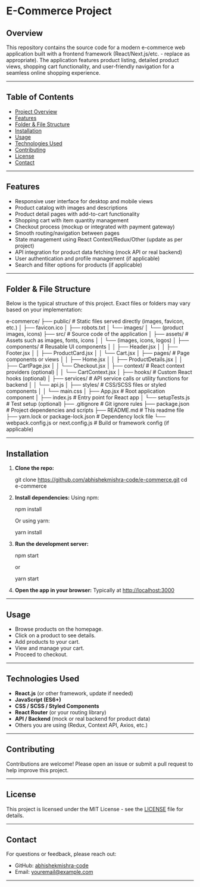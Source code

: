 # E-Commerce Project

## Overview

This repository contains the source code for a modern e-commerce web application built with a frontend framework (React/Next.js/etc. - replace as appropriate). The application features product listing, detailed product views, shopping cart functionality, and user-friendly navigation for a seamless online shopping experience.

---

## Table of Contents

- [Project Overview](#overview)
- [Features](#features)
- [Folder & File Structure](#folder--file-structure)
- [Installation](#installation)
- [Usage](#usage)
- [Technologies Used](#technologies-used)
- [Contributing](#contributing)
- [License](#license)
- [Contact](#contact)

---

## Features

- Responsive user interface for desktop and mobile views
- Product catalog with images and descriptions
- Product detail pages with add-to-cart functionality
- Shopping cart with item quantity management
- Checkout process (mockup or integrated with payment gateway)
- Smooth routing/navigation between pages
- State management using React Context/Redux/Other (update as per project)
- API integration for product data fetching (mock API or real backend)
- User authentication and profile management (if applicable)
- Search and filter options for products (if applicable)

---

## Folder & File Structure

Below is the typical structure of this project. Exact files or folders may vary based on your implementation:


e-commerce/
├── public/                         # Static files served directly (images, favicon, etc.)
│   ├── favicon.ico
│   ├── robots.txt
│   └── images/
│       └── (product images, icons)
├── src/                            # Source code of the application
│   ├── assets/                     # Assets such as images, fonts, icons
│   │   └── (images, icons, logos)
│   ├── components/                 # Reusable UI components
│   │   ├── Header.jsx
│   │   ├── Footer.jsx
│   │   ├── ProductCard.jsx
│   │   └── Cart.jsx
│   ├── pages/                      # Page components or views
│   │   ├── Home.jsx
│   │   ├── ProductDetails.jsx
│   │   ├── CartPage.jsx
│   │   └── Checkout.jsx
│   ├── context/                    # React context providers (optional)
│   │   └── CartContext.jsx
│   ├── hooks/                      # Custom React hooks (optional)
│   ├── services/                   # API service calls or utility functions for backend
│   │   └── api.js
│   ├── styles/                     # CSS/SCSS files or styled components
│   │   └── main.css
│   ├── App.jsx                    # Root application component
│   ├── index.js                   # Entry point for React app
│   └── setupTests.js              # Test setup (optional)
├── .gitignore                     # Git ignore rules
├── package.json                   # Project dependencies and scripts
├── README.md                      # This readme file
├── yarn.lock or package-lock.json # Dependency lock file
└── webpack.config.js or next.config.js # Build or framework config (if applicable)


---

## Installation

1. **Clone the repo:**
   
   git clone https://github.com/abhishekmishra-code/e-commerce.git
   cd e-commerce
   

2. **Install dependencies:**
   Using npm:
   
   npm install
   
   Or using yarn:
   
   yarn install
   

3. **Run the development server:**
   
   npm start
   
   or 
   
   yarn start
   

4. **Open the app in your browser:**
   Typically at [http://localhost:3000](http://localhost:3000)

---

## Usage

- Browse products on the homepage.
- Click on a product to see details.
- Add products to your cart.
- View and manage your cart.
- Proceed to checkout.

---

## Technologies Used

- **React.js** (or other framework, update if needed)
- **JavaScript (ES6+)**
- **CSS / SCSS / Styled Components**
- **React Router** (or your routing library)
- **API / Backend** (mock or real backend for product data)
- Others you are using (Redux, Context API, Axios, etc.)

---

## Contributing

Contributions are welcome! Please open an issue or submit a pull request to help improve this project.

---

## License

This project is licensed under the MIT License - see the [LICENSE](LICENSE) file for details.

---

## Contact

For questions or feedback, please reach out:

- GitHub: [abhishekmishra-code](https://github.com/abhishekmishra-code)
- Email: youremail@example.com  <!-- Replace with your contact email -->

---
